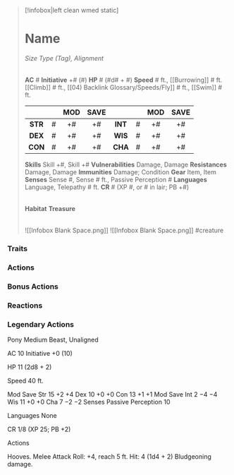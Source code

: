 > [!infobox|left clean wmed static]
> # Name
> *Size Type (Tag), Alignment*
> 
> | |
> | - |
> **AC** # **Initiative** +# (#)
> **HP** # (#d# + #)
> **Speed** # ft., [[Burrowing]] # ft. [[Climb]] # ft., [[04) Backlink Glossary/Speeds/Fly]] # ft., [[Swim]] # ft.
> 
> | | | MOD | SAVE | | | MOD | SAVE |
> | :-: | :-: | :-: | :-: | :-: | :-: | :-: | :-: |
> | **STR** | # | +# | +# | **INT** | # | +# | +# | 
> | **DEX** | # | +# | +# | **WIS** | # | +# | +# |
> | **CON** | # | +# | +# | **CHA** | # | +# | +# |
> **Skills** Skill +#, Skill +#
> **Vulnerabilities** Damage, Damage
> **Resistances** Damage, Damage
> **Immunities** Damage; Condition
> **Gear** Item, Item
> **Senses** Sense #, Sense # ft., Passive Perception #
> **Languages** Language, Telepathy # ft.
> **CR** # (XP #, or # in lair; PB +#)
>
> | |
> | - |
> **Habitat**
> **Treasure**
> 
> | |
> | - |
> ![[Infobox Blank Space.png]]
> ![[Infobox Blank Space.png]]
> #creature 


### Traits
### Actions
### Bonus Actions
### Reactions
### Legendary Actions
Pony
Medium Beast, Unaligned

AC 10 Initiative +0 (10)

HP 11 (2d8 + 2)

Speed 40 ft.

Mod	Save
Str	15	+2	+4
Dex	10	+0	+0
Con	13	+1	+1
Mod	Save
Int	2	−4	−4
Wis	11	+0	+0
Cha	7	−2	−2
Senses Passive Perception 10

Languages None

CR 1/8 (XP 25; PB +2)

Actions

Hooves. Melee Attack Roll: +4, reach 5 ft. Hit: 4 (1d4 + 2) Bludgeoning damage.